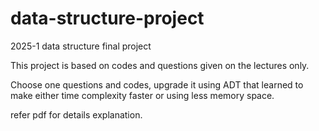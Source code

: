 # data-structure-project
2025-1 data structure final project

This project is based on codes and questions
given on the lectures only.

Choose one questions and codes, upgrade it
using ADT that learned to make either 
time complexity faster or using less memory space.

refer pdf for details explanation. 

